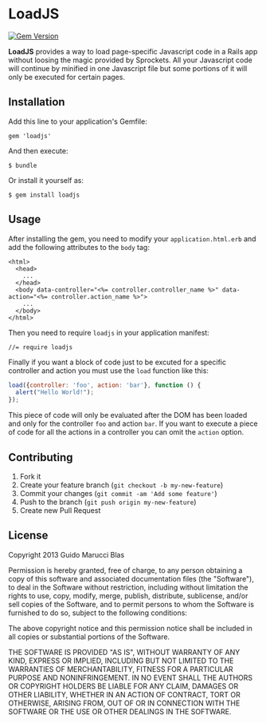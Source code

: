 LoadJS
======

[![Gem Version](https://badge.fury.io/rb/loadjs.png)](http://badge.fury.io/rb/loadjs)

**LoadJS** provides a way to load page-specific Javascript code in a Rails app without loosing the magic
provided by Sprockets. All your Javascript code will continue by minified in one Javascript file but
some portions of it will only be executed for certain pages.

## Installation

Add this line to your application's Gemfile:

    gem 'loadjs'

And then execute:

    $ bundle

Or install it yourself as:

    $ gem install loadjs
    
## Usage

After installing the gem, you need to modify your `application.html.erb` and add the following attributes to the `body`
tag:

```
<html>
  <head>
    ...
  </head>
  <body data-controller="<%= controller.controller_name %>" data-action="<%= controller.action_name %>">
    ...
  </body>
</html>
```

Then you need to require `loadjs` in your application manifest:

```
//= require loadjs
```

Finally if you want a block of code just to be excuted for a specific controller and action you must use the `load` 
function like this:

```javascript
load({controller: 'foo', action: 'bar'}, function () {
  alert("Hello World!");
});
```

This piece of code will only be evaluated after the DOM has been loaded and only for the controller `foo` and action `bar`.
If you want to execute a piece of code for all the actions in a controller you can omit the `action` option. 

## Contributing

1. Fork it
2. Create your feature branch (`git checkout -b my-new-feature`)
3. Commit your changes (`git commit -am 'Add some feature'`)
4. Push to the branch (`git push origin my-new-feature`)
5. Create new Pull Request

## License ##

Copyright 2013 Guido Marucci Blas

Permission is hereby granted, free of charge, to any person obtaining
a copy of this software and associated documentation files (the
"Software"), to deal in the Software without restriction, including
without limitation the rights to use, copy, modify, merge, publish,
distribute, sublicense, and/or sell copies of the Software, and to
permit persons to whom the Software is furnished to do so, subject to
the following conditions:

The above copyright notice and this permission notice shall be
included in all copies or substantial portions of the Software.

THE SOFTWARE IS PROVIDED "AS IS", WITHOUT WARRANTY OF ANY KIND,
EXPRESS OR IMPLIED, INCLUDING BUT NOT LIMITED TO THE WARRANTIES OF
MERCHANTABILITY, FITNESS FOR A PARTICULAR PURPOSE AND
NONINFRINGEMENT. IN NO EVENT SHALL THE AUTHORS OR COPYRIGHT HOLDERS BE
LIABLE FOR ANY CLAIM, DAMAGES OR OTHER LIABILITY, WHETHER IN AN ACTION
OF CONTRACT, TORT OR OTHERWISE, ARISING FROM, OUT OF OR IN CONNECTION
WITH THE SOFTWARE OR THE USE OR OTHER DEALINGS IN THE SOFTWARE.
